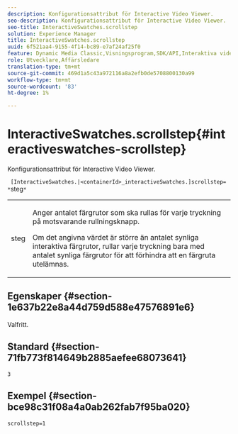 ```yaml
---
description: Konfigurationsattribut för Interactive Video Viewer.
seo-description: Konfigurationsattribut för Interactive Video Viewer.
seo-title: InteractiveSwatches.scrollstep
solution: Experience Manager
title: InteractiveSwatches.scrollstep
uuid: 6f521aa4-9155-4f14-bc89-e7af24af25f0
feature: Dynamic Media Classic,Visningsprogram,SDK/API,Interaktiva videoklipp
role: Utvecklare,Affärsledare
translation-type: tm+mt
source-git-commit: 469d1a5c43a972116a8a2efb0de5708800130a99
workflow-type: tm+mt
source-wordcount: '83'
ht-degree: 1%

---
```



# InteractiveSwatches.scrollstep{#interactiveswatches-scrollstep}

Konfigurationsattribut för Interactive Video Viewer.

` [InteractiveSwatches.|<containerId>_interactiveSwatches.]scrollstep= *`steg`*`

<table id="table_441553CD34C94A58A9D7CBF772DEDDB6"> 
 <tbody> 
  <tr> 
   <td colname="col1"> <p> <span class="codeph"><span class="varname"> steg</span></span> </p> </td> 
   <td colname="col2"> <p>Anger antalet färgrutor som ska rullas för varje tryckning på motsvarande rullningsknapp. </p> <p>Om det angivna värdet är större än antalet synliga interaktiva färgrutor, rullar varje tryckning bara med antalet synliga färgrutor för att förhindra att en färgruta utelämnas. </p> </td> 
  </tr> 
 </tbody> 
</table>

## Egenskaper {#section-1e637b22e8a44d759d588e47576891e6}

Valfritt.

## Standard {#section-71fb773f814649b2885aefee68073641}

`3`

## Exempel {#section-bce98c31f08a4a0ab262fab7f95ba020}

```
scrollstep=1
```

